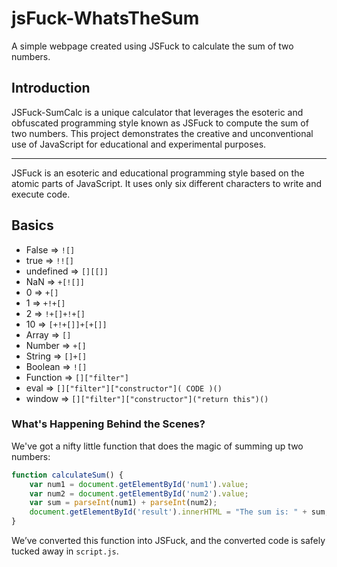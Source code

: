 # jsFuck-WhatsTheSum

A simple webpage created using JSFuck to calculate the sum of two numbers.


## Introduction

JSFuck-SumCalc is a unique calculator that leverages the esoteric and obfuscated programming style known as JSFuck to compute the sum of two numbers. This project demonstrates the creative and unconventional use of JavaScript for educational and experimental purposes.

---
JSFuck is an esoteric and educational programming style based on the atomic parts of JavaScript. It uses only six different characters to write and execute code.
 
## Basics
- False       =>  ```![]```
- true        =>  ```!![]```
- undefined   =>  ```[][[]]```
- NaN         =>  ```+[![]]```
- 0           =>  ```+[]```
- 1           =>  ```+!+[]```
- 2           =>  ```!+[]+!+[]```
- 10          =>  ```[+!+[]]+[+[]]```
- Array       =>  ```[]```
- Number      =>  ```+[]```
- String      =>  ```[]+[]```
- Boolean     =>  ```![]```
- Function    =>  ```[]["filter"]```
- eval        =>  ```[]["filter"]["constructor"]( CODE )()```
- window      =>  ```[]["filter"]["constructor"]("return this")()```

### What's Happening Behind the Scenes?

We've got a nifty little function that does the magic of summing up two numbers:

```javascript
function calculateSum() {
    var num1 = document.getElementById('num1').value;
    var num2 = document.getElementById('num2').value;
    var sum = parseInt(num1) + parseInt(num2);
    document.getElementById('result').innerHTML = "The sum is: " + sum;
}
```

We’ve converted this function into JSFuck, and the converted code is safely tucked away in `script.js`.
